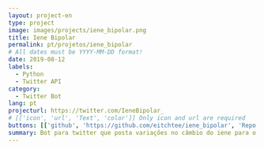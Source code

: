 ```yaml
---
layout: project-en
type: project
image: images/projects/iene_bipolar.png
title: Iene Bipolar
permalink: pt/projetos/iene_bipolar
# All dates must be YYYY-MM-DD format!
date: 2019-08-12
labels:
  - Python
  - Twitter API
category:
  - Twitter Bot
lang: pt
projecturl: https://twitter.com/IeneBipolar_
# [['icon', 'url', 'Text', 'color']] Only icon and url are required
buttons: [['github', 'https://github.com/eitchtee/iene_bipolar', 'Repo', 'black'], ['twitter', 'https://twitter.com/IeneBipolar_', 'Twitter', 'blue']]
summary: Bot para twitter que posta variações no câmbio do iene para o real.
---
```

